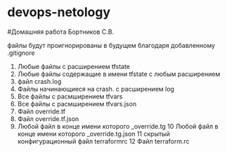 # devops-netology

#Домашняя работа Бортников С.В.

файлы будут проигнорированы в будущем благодаря добавленному .gitignore

1) Любые файлы с расширением tfstate
2) Любые файлы содержащие в имени tfstate с любым расширением
3) файл crash.log
4) Файлы начинающиеся на crash. с расширением log
5) Все файлы с расмширением tfvars
6) Все файлы с расмширением tfvars.json
7) Файл override.tf
8) Файл override.tf.json
9) Любой файл в конце имени которого _override.tg
10 Любой файл в конце имени которого _override.tg.json
11 скрытый конфигурационный файл terraformrc
12 Файл terraform.rc